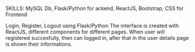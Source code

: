 SKILLS: MySQL Db, Flask/Python for ackend, ReactJS, Bootstrap, CSS for Frontend 


Login, Register, Logout using Flask/Python
The interface is created with ReactJS, different components for different pages.
When user will registered succesfully, then can logged in, after that in the user details page is shown their informations.
